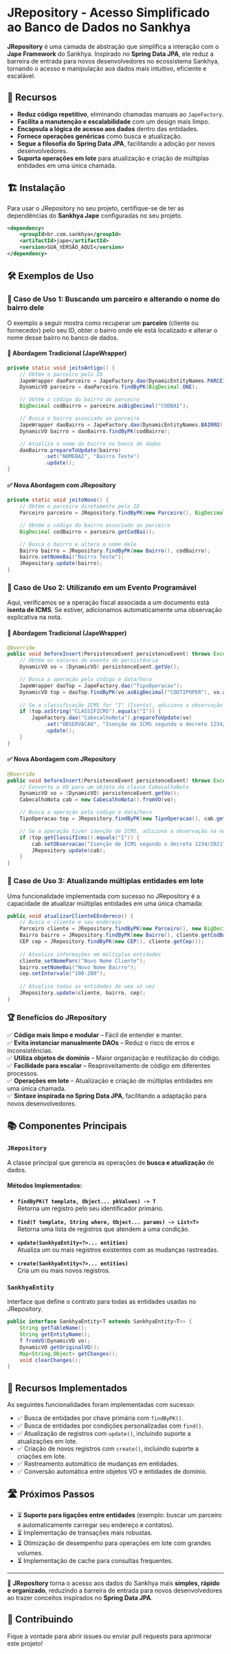 # JRepository - Acesso Simplificado ao Banco de Dados no Sankhya

**JRepository** é uma camada de abstração que simplifica a interação com o **Jape Framework** do Sankhya. Inspirado no **Spring Data JPA**, ele reduz a barreira de entrada para novos desenvolvedores no ecossistema Sankhya, tornando o acesso e manipulação aos dados mais intuitivo, eficiente e escalável.

## 🚀 Recursos

- **Reduz código repetitivo**, eliminando chamadas manuais ao `JapeFactory`.
- **Facilita a manutenção e escalabilidade** com um design mais limpo.
- **Encapsula a lógica de acesso aos dados** dentro das entidades.
- **Fornece operações genéricas** como busca e atualização.
- **Segue a filosofia do Spring Data JPA**, facilitando a adoção por novos desenvolvedores.
- **Suporta operações em lote** para atualização e criação de múltiplas entidades em uma única chamada.

## 🏗️ Instalação

Para usar o JRepository no seu projeto, certifique-se de ter as dependências do **Sankhya Jape** configuradas no seu projeto.

```xml
<dependency>
    <groupId>br.com.sankhya</groupId>
    <artifactId>jape</artifactId>
    <version>SUA_VERSÃO_AQUI</version>
</dependency>
```

## 🛠️ Exemplos de Uso

### 📌 Caso de Uso 1: Buscando um parceiro e alterando o nome do bairro dele

O exemplo a seguir mostra como recuperar um **parceiro** (cliente ou fornecedor) pelo seu ID, obter o bairro onde ele está localizado e alterar o nome desse bairro no banco de dados.

#### 🛑 Abordagem Tradicional (JapeWrapper)

```java
private static void jeitoAntigo() {
    // Obtém o parceiro pelo ID
    JapeWrapper daoParceiro = JapeFactory.dao(DynamicEntityNames.PARCEIRO);
    DynamicVO parceiro = daoParceiro.findByPK(BigDecimal.ONE);

    // Obtém o código do bairro do parceiro
    BigDecimal codBairro = parceiro.asBigDecimal("CODBAI");

    // Busca o bairro associado ao parceiro
    JapeWrapper daoBairro = JapeFactory.dao(DynamicEntityNames.BAIRRO);
    DynamicVO bairro = daoBairro.findByPK(codBairro);

    // Atualiza o nome do bairro no banco de dados
    daoBairro.prepareToUpdate(bairro)
            .set("NOMEBAI", "Bairro Teste")
            .update();
}
```

#### ✅ Nova Abordagem com JRepository

```java
private static void jeitoNovo() {
    // Obtém o parceiro diretamente pelo ID
    Parceiro parceiro = JRepository.findByPK(new Parceiro(), BigDecimal.ONE);

    // Obtém o código do bairro associado ao parceiro
    BigDecimal codBairro = parceiro.getCodBai();

    // Busca o bairro e altera o nome dele
    Bairro bairro = JRepository.findByPK(new Bairro(), codBairro);
    bairro.setNomeBai("Bairro Teste");
    JRepository.update(bairro);
}
```

### 📌 Caso de Uso 2: Utilizando em um Evento Programável

Aqui, verificamos se a operação fiscal associada a um documento está **isenta de ICMS**. Se estiver, adicionamos automaticamente uma observação explicativa na nota.

#### 🛑 Abordagem Tradicional (JapeWrapper)

```java
@Override
public void beforeInsert(PersistenceEvent persistenceEvent) throws Exception {
    // Obtém os valores do evento de persistência
    DynamicVO vo = (DynamicVO) persistenceEvent.getVo();

    // Busca a operação pelo código e data/hora
    JapeWrapper daoTop = JapeFactory.dao("TipoOperacao");
    DynamicVO top = daoTop.findByPK(vo.asBigDecimal("CODTIPOPER"), vo.asTimestamp("DHTIPOPER"));
    
    // Se a classificação ICMS for "I" (Isento), adiciona a observação na nota
    if (top.asString("CLASSIFICMS").equals("I")) {
        JapeFactory.dao("CabecalhoNota").prepareToUpdate(vo)
            .set("OBSERVACAO", "Isenção de ICMS segundo o decreto 1234/2021")
            .update();
    }
}
```

#### ✅ Nova Abordagem com JRepository

```java
@Override
public void beforeInsert(PersistenceEvent persistenceEvent) throws Exception {
    // Converte o VO para um objeto da classe CabecalhoNota
    DynamicVO vo = (DynamicVO) persistenceEvent.getVo();
    CabecalhoNota cab = new CabecalhoNota().fromVO(vo);

    // Busca a operação pelo código e data/hora
    TipoOperacao top = JRepository.findByPK(new TipoOperacao(), cab.getCodTipOper(), cab.getDhTipOper());

    // Se a operação tiver isenção de ICMS, adiciona a observação na nota
    if (top.getClassifIcms().equals("I")) {
        cab.setObservacao("Isenção de ICMS segundo o decreto 1234/2021");
        JRepository.update(cab);
    }
}
```

### 📌 Caso de Uso 3: Atualizando múltiplas entidades em lote

Uma funcionalidade implementada com sucesso no JRepository é a capacidade de atualizar múltiplas entidades em uma única chamada:

```java
public void atualizarClienteEEndereco() {
    // Busca o cliente e seu endereço
    Parceiro cliente = JRepository.findByPK(new Parceiro(), new BigDecimal(1001));
    Bairro bairro = JRepository.findByPK(new Bairro(), cliente.getCodBai());
    CEP cep = JRepository.findByPK(new CEP(), cliente.getCep());
    
    // Atualiza informações em múltiplas entidades
    cliente.setNomeParc("Novo Nome Cliente");
    bairro.setNomeBai("Novo Nome Bairro");
    cep.setIntervalo("100-200");
    
    // Atualiza todas as entidades de uma só vez
    JRepository.update(cliente, bairro, cep);
}
```

### 🏆 Benefícios do JRepository

✅ **Código mais limpo e modular** – Fácil de entender e manter.  
✅ **Evita instanciar manualmente DAOs** – Reduz o risco de erros e inconsistências.  
✅ **Utiliza objetos de domínio** – Maior organização e reutilização do código.  
✅ **Facilidade para escalar** – Reaproveitamento de código em diferentes processos.  
✅ **Operações em lote** – Atualização e criação de múltiplas entidades em uma única chamada.  
✅ **Sintaxe inspirada no Spring Data JPA**, facilitando a adaptação para novos desenvolvedores.

## 📚 Componentes Principais

### `JRepository`
A classe principal que gerencia as operações de **busca e atualização** de dados.

#### Métodos Implementados:

- **`findByPK(T template, Object... pkValues) -> T`**  
  Retorna um registro pelo seu identificador primário.

- **`find(T template, String where, Object... params) -> List<T>`**  
  Retorna uma lista de registros que atendem a uma condição.

- **`update(SankhyaEntity<?>... entities)`**  
  Atualiza um ou mais registros existentes com as mudanças rastreadas.

- **`create(SankhyaEntity<?>... entities)`**  
  Cria um ou mais novos registros.

### `SankhyaEntity`
Interface que define o contrato para todas as entidades usadas no JRepository.

```java
public interface SankhyaEntity<T extends SankhyaEntity<T>> {
    String getTableName();
    String getEntityName();
    T fromVO(DynamicVO vo);
    DynamicVO getOriginalVO();
    Map<String,Object> getChanges();
    void clearChanges();
}
```

## 🚀 Recursos Implementados

As seguintes funcionalidades foram implementadas com sucesso:

- ✅ Busca de entidades por chave primária com `findByPK()`.
- ✅ Busca de entidades por condições personalizadas com `find()`.
- ✅ Atualização de registros com `update()`, incluindo suporte a atualizações em lote.
- ✅ Criação de novos registros com `create()`, incluindo suporte a criações em lote.
- ✅ Rastreamento automático de mudanças em entidades.
- ✅ Conversão automática entre objetos VO e entidades de domínio.

## 🛣️ Próximos Passos

- ⏳ **Suporte para ligações entre entidades** (exemplo: buscar um parceiro e automaticamente carregar seu endereço e contatos).
- ⏳ Implementação de transações mais robustas.
- ⏳ Otimização de desempenho para operações em lote com grandes volumes.
- ⏳ Implementação de cache para consultas frequentes.

---

🎯 **JRepository** torna o acesso aos dados do Sankhya mais **simples, rápido e organizado**, reduzindo a barreira de entrada para novos desenvolvedores ao trazer conceitos inspirados no **Spring Data JPA**.

## 🤝 Contribuindo

Fique à vontade para abrir issues ou enviar pull requests para aprimorar este projeto!